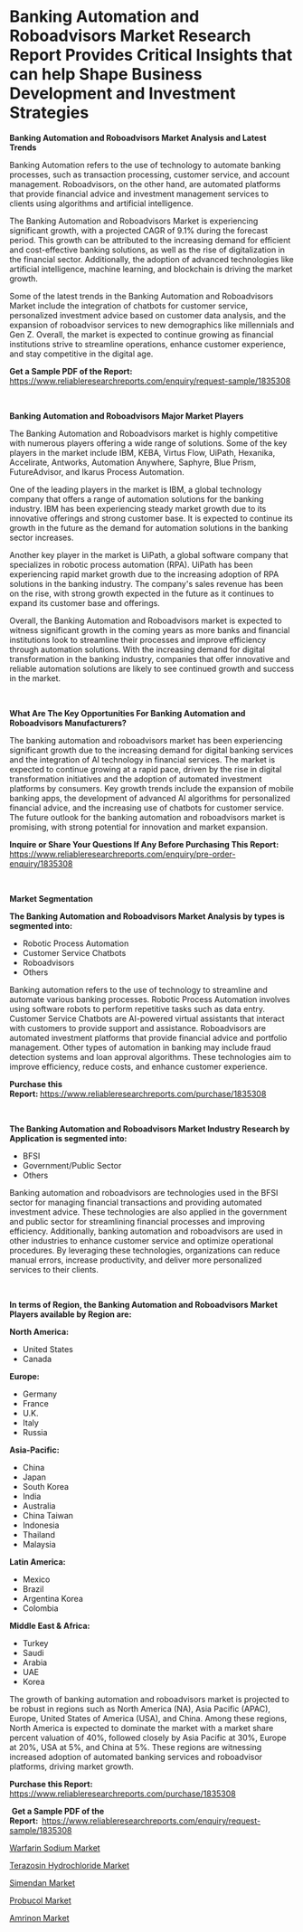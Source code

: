 <p><h1>Banking Automation and Roboadvisors Market Research Report Provides Critical Insights that can help Shape Business Development and Investment Strategies</h1></p><p><strong>Banking Automation and Roboadvisors Market Analysis and Latest Trends</strong></p>
<p><p>Banking Automation refers to the use of technology to automate banking processes, such as transaction processing, customer service, and account management. Roboadvisors, on the other hand, are automated platforms that provide financial advice and investment management services to clients using algorithms and artificial intelligence.</p><p>The Banking Automation and Roboadvisors Market is experiencing significant growth, with a projected CAGR of 9.1% during the forecast period. This growth can be attributed to the increasing demand for efficient and cost-effective banking solutions, as well as the rise of digitalization in the financial sector. Additionally, the adoption of advanced technologies like artificial intelligence, machine learning, and blockchain is driving the market growth.</p><p>Some of the latest trends in the Banking Automation and Roboadvisors Market include the integration of chatbots for customer service, personalized investment advice based on customer data analysis, and the expansion of roboadvisor services to new demographics like millennials and Gen Z. Overall, the market is expected to continue growing as financial institutions strive to streamline operations, enhance customer experience, and stay competitive in the digital age.</p></p>
<p><strong>Get a Sample PDF of the Report:&nbsp;</strong> <a href="https://www.reliableresearchreports.com/enquiry/request-sample/1835308">https://www.reliableresearchreports.com/enquiry/request-sample/1835308</a></p>
<p>&nbsp;</p>
<p><strong>Banking Automation and Roboadvisors Major Market Players</strong></p>
<p><p>The Banking Automation and Roboadvisors market is highly competitive with numerous players offering a wide range of solutions. Some of the key players in the market include IBM, KEBA, Virtus Flow, UiPath, Hexanika, Accelirate, Antworks, Automation Anywhere, Saphyre, Blue Prism, FutureAdvisor, and Ikarus Process Automation.</p><p>One of the leading players in the market is IBM, a global technology company that offers a range of automation solutions for the banking industry. IBM has been experiencing steady market growth due to its innovative offerings and strong customer base. It is expected to continue its growth in the future as the demand for automation solutions in the banking sector increases.</p><p>Another key player in the market is UiPath, a global software company that specializes in robotic process automation (RPA). UiPath has been experiencing rapid market growth due to the increasing adoption of RPA solutions in the banking industry. The company's sales revenue has been on the rise, with strong growth expected in the future as it continues to expand its customer base and offerings.</p><p>Overall, the Banking Automation and Roboadvisors market is expected to witness significant growth in the coming years as more banks and financial institutions look to streamline their processes and improve efficiency through automation solutions. With the increasing demand for digital transformation in the banking industry, companies that offer innovative and reliable automation solutions are likely to see continued growth and success in the market.</p></p>
<p>&nbsp;</p>
<p><strong>What Are The Key Opportunities For Banking Automation and Roboadvisors Manufacturers?</strong></p>
<p><p>The banking automation and roboadvisors market has been experiencing significant growth due to the increasing demand for digital banking services and the integration of AI technology in financial services. The market is expected to continue growing at a rapid pace, driven by the rise in digital transformation initiatives and the adoption of automated investment platforms by consumers. Key growth trends include the expansion of mobile banking apps, the development of advanced AI algorithms for personalized financial advice, and the increasing use of chatbots for customer service. The future outlook for the banking automation and roboadvisors market is promising, with strong potential for innovation and market expansion.</p></p>
<p><strong>Inquire or Share Your Questions If Any Before Purchasing This Report:</strong> <a href="https://www.reliableresearchreports.com/enquiry/pre-order-enquiry/1835308">https://www.reliableresearchreports.com/enquiry/pre-order-enquiry/1835308</a></p>
<p>&nbsp;</p>
<p><strong>Market Segmentation</strong></p>
<p><strong>The Banking Automation and Roboadvisors Market Analysis by types is segmented into:</strong></p>
<p><ul><li>Robotic Process Automation</li><li>Customer Service Chatbots</li><li>Roboadvisors</li><li>Others</li></ul></p>
<p><p>Banking automation refers to the use of technology to streamline and automate various banking processes. Robotic Process Automation involves using software robots to perform repetitive tasks such as data entry. Customer Service Chatbots are AI-powered virtual assistants that interact with customers to provide support and assistance. Roboadvisors are automated investment platforms that provide financial advice and portfolio management. Other types of automation in banking may include fraud detection systems and loan approval algorithms. These technologies aim to improve efficiency, reduce costs, and enhance customer experience.</p></p>
<p><strong>Purchase this Report:&nbsp;</strong><a href="https://www.reliableresearchreports.com/purchase/1835308">https://www.reliableresearchreports.com/purchase/1835308</a></p>
<p>&nbsp;</p>
<p><strong>The Banking Automation and Roboadvisors Market Industry Research by Application is segmented into:</strong></p>
<p><ul><li>BFSI</li><li>Government/Public Sector</li><li>Others</li></ul></p>
<p><p>Banking automation and roboadvisors are technologies used in the BFSI sector for managing financial transactions and providing automated investment advice. These technologies are also applied in the government and public sector for streamlining financial processes and improving efficiency. Additionally, banking automation and roboadvisors are used in other industries to enhance customer service and optimize operational procedures. By leveraging these technologies, organizations can reduce manual errors, increase productivity, and deliver more personalized services to their clients.</p></p>
<p>&nbsp;</p>
<p><strong>In terms of Region, the Banking Automation and Roboadvisors Market Players available by Region are:</strong></p>
<p>
    <p> <strong> North America: </strong>
        <ul>
            <li>United States</li>
            <li>Canada</li>
        </ul>
        </p> 
    <p> <strong> Europe: </strong>
        <ul>
            <li>Germany</li>
            <li>France</li>
            <li>U.K.</li>
            <li>Italy</li>
            <li>Russia</li>
        </ul>
        </p> 
    <p> <strong> Asia-Pacific: </strong>
        <ul>
            <li>China</li>
            <li>Japan</li>
            <li>South Korea</li>
            <li>India</li>
            <li>Australia</li>
            <li>China Taiwan</li>
            <li>Indonesia</li>
            <li>Thailand</li>
            <li>Malaysia</li>
        </ul>
        </p> 
    <p> <strong> Latin America: </strong>
        <ul>
            <li>Mexico</li>
            <li>Brazil</li>
            <li>Argentina Korea</li>
            <li>Colombia</li>
        </ul>
        </p> 
    <p> <strong> Middle East & Africa: </strong>
        <ul>
            <li>Turkey</li>
            <li>Saudi</li>
            <li>Arabia</li>
            <li>UAE</li>
            <li>Korea</li>
        </ul>
    </p>
    </p>
<p><p>The growth of banking automation and roboadvisors market is projected to be robust in regions such as North America (NA), Asia Pacific (APAC), Europe, United States of America (USA), and China. Among these regions, North America is expected to dominate the market with a market share percent valuation of 40%, followed closely by Asia Pacific at 30%, Europe at 20%, USA at 5%, and China at 5%. These regions are witnessing increased adoption of automated banking services and roboadvisor platforms, driving market growth.</p></p>
<p><strong>Purchase this Report: </strong><a href="https://www.reliableresearchreports.com/purchase/1835308">https://www.reliableresearchreports.com/purchase/1835308</a></p>
<p>&nbsp;<strong>Get a Sample PDF of the Report:&nbsp;&nbsp;</strong><a href="https://www.reliableresearchreports.com/enquiry/request-sample/1835308">https://www.reliableresearchreports.com/enquiry/request-sample/1835308</a></p>
<p><strong></strong></p>
<p><p><a href="https://medium.com/@soloncarter43/warfarin-sodium-market-share-evolution-and-market-growth-trends-2024-2031-dcd260fe2da1">Warfarin Sodium Market</a></p><p><a href="https://medium.com/@soloncarter43/terazosin-hydrochloride-nbsp-market-focuses-on-market-share-size-and-projected-forecast-till-2031-1ffd8c8b9ab6">Terazosin Hydrochloride Market</a></p><p><a href="https://medium.com/@soloncarter43/simendan-market-size-reveals-the-best-marketing-channels-in-global-industry-bf6cac922c83">Simendan Market</a></p><p><a href="https://medium.com/@soloncarter43/probucol-market-size-and-market-trends-complete-industry-overview-2024-to-2031-c36ee1cdb6ff">Probucol Market</a></p><p><a href="https://medium.com/@soloncarter43/amrinon-market-size-cagr-trends-2024-2030-bcf1a0cbe5fd">Amrinon Market</a></p></p>